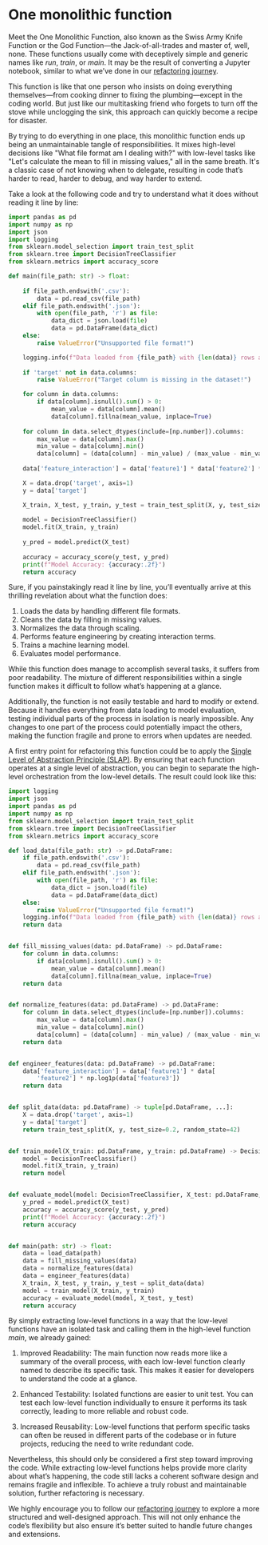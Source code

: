 # One monolithic function

Meet the One Monolithic Function, also known as the Swiss Army Knife Function or the God Function—the Jack-of-all-trades and master of, well, none.
These functions usually come with deceptively simple and generic names like *run*, *train*, or *main*. It may be the result of converting a Jupyter notebook, similar to what we’ve done in our [refactoring journey](../../refactoring-journey/step01-python-script/run_classifier_evaluation.py).

This function is like that one person who insists on doing everything themselves—from cooking dinner to fixing the plumbing—except in the coding world. But just like our multitasking friend who forgets to turn off the stove while unclogging the sink, this approach can quickly become a recipe for disaster.

By trying to do everything in one place, this monolithic function ends up being an unmaintainable tangle of responsibilities. It mixes high-level decisions like "What file format am I dealing with?" with low-level tasks like "Let's calculate the mean to fill in missing values," all in the same breath. It's a classic case of not knowing when to delegate, resulting in code that’s harder to read, harder to debug, and way harder to extend.

Take a look at the following code and try to understand what it does without reading it line by line:

```python
import pandas as pd
import numpy as np
import json
import logging
from sklearn.model_selection import train_test_split
from sklearn.tree import DecisionTreeClassifier
from sklearn.metrics import accuracy_score

def main(file_path: str) -> float:
    
    if file_path.endswith('.csv'):
        data = pd.read_csv(file_path)
    elif file_path.endswith('.json'):
        with open(file_path, 'r') as file:
            data_dict = json.load(file)
            data = pd.DataFrame(data_dict)
    else:
        raise ValueError("Unsupported file format!")

    logging.info(f"Data loaded from {file_path} with {len(data)} rows and {len(data.columns)} columns.")
    
    if 'target' not in data.columns:
        raise ValueError("Target column is missing in the dataset!")

    for column in data.columns:
        if data[column].isnull().sum() > 0:
            mean_value = data[column].mean()
            data[column].fillna(mean_value, inplace=True)
    
    for column in data.select_dtypes(include=[np.number]).columns:
        max_value = data[column].max()
        min_value = data[column].min()
        data[column] = (data[column] - min_value) / (max_value - min_value)
    
    data['feature_interaction'] = data['feature1'] * data['feature2'] * np.log1p(data['feature3'])

    X = data.drop('target', axis=1)
    y = data['target']

    X_train, X_test, y_train, y_test = train_test_split(X, y, test_size=0.2, random_state=42)
    
    model = DecisionTreeClassifier()
    model.fit(X_train, y_train)
    
    y_pred = model.predict(X_test)
    
    accuracy = accuracy_score(y_test, y_pred)
    print(f"Model Accuracy: {accuracy:.2f}")
    return accuracy
```
Sure, if you painstakingly read it line by line, you’ll eventually arrive at this thrilling revelation about what the function does:

1. Loads the data by handling different file formats.
2. Cleans the data by filling in missing values.
3. Normalizes the data through scaling.
4. Performs feature engineering by creating interaction terms.
5. Trains a machine learning model.
6. Evaluates model performance.

While this function does manage to accomplish several tasks, it suffers from poor readability. The mixture of different responsibilities within a single function makes it difficult to follow what’s happening at a glance.

Additionally, the function is not easily testable and hard to modify or extend. Because it handles everything from data loading to model evaluation, testing individual parts of the process in isolation is nearly impossible.
Any changes to one part of the process could potentially impact the others, making the function fragile and prone to errors when updates are needed.

A first entry point for refactoring this function could be to apply the [Single Level of Abstraction Principle (SLAP)](../../oop-essentials/03-general-principles/README.md/#slap-single-level-of-abstraction-principle). By ensuring that each function operates at a single level of abstraction, you can begin to separate the high-level orchestration from the low-level details. The result could look like this:

```python
import logging
import json
import pandas as pd
import numpy as np
from sklearn.model_selection import train_test_split
from sklearn.tree import DecisionTreeClassifier
from sklearn.metrics import accuracy_score

def load_data(file_path: str) -> pd.DataFrame:
    if file_path.endswith('.csv'):
        data = pd.read_csv(file_path)
    elif file_path.endswith('.json'):
        with open(file_path, 'r') as file:
            data_dict = json.load(file)
            data = pd.DataFrame(data_dict)
    else:
        raise ValueError("Unsupported file format!")
    logging.info(f"Data loaded from {file_path} with {len(data)} rows and {len(data.columns)} columns.")
    return data


def fill_missing_values(data: pd.DataFrame) -> pd.DataFrame:
    for column in data.columns:
        if data[column].isnull().sum() > 0:
            mean_value = data[column].mean()
            data[column].fillna(mean_value, inplace=True)
    return data


def normalize_features(data: pd.DataFrame) -> pd.DataFrame:
    for column in data.select_dtypes(include=[np.number]).columns:
        max_value = data[column].max()
        min_value = data[column].min()
        data[column] = (data[column] - min_value) / (max_value - min_value)
    return data


def engineer_features(data: pd.DataFrame) -> pd.DataFrame:
    data['feature_interaction'] = data['feature1'] * data[
        'feature2'] * np.log1p(data['feature3'])
    return data


def split_data(data: pd.DataFrame) -> tuple[pd.DataFrame, ...]:
    X = data.drop('target', axis=1)
    y = data['target']
    return train_test_split(X, y, test_size=0.2, random_state=42)


def train_model(X_train: pd.DataFrame, y_train: pd.DataFrame) -> DecisionTreeClassifier:
    model = DecisionTreeClassifier()
    model.fit(X_train, y_train)
    return model


def evaluate_model(model: DecisionTreeClassifier, X_test: pd.DataFrame, y_test: pd.DataFrame) -> float:
    y_pred = model.predict(X_test)
    accuracy = accuracy_score(y_test, y_pred)
    print(f"Model Accuracy: {accuracy:.2f}")
    return accuracy


def main(path: str) -> float:
    data = load_data(path)
    data = fill_missing_values(data)
    data = normalize_features(data)
    data = engineer_features(data)
    X_train, X_test, y_train, y_test = split_data(data)
    model = train_model(X_train, y_train)
    accuracy = evaluate_model(model, X_test, y_test)
    return accuracy
```
By simply extracting low-level functions in a way that the low-level functions have an isolated task and calling
them in the high-level function *main*, we already gained:

1. Improved Readability: The main function now reads more like a summary of the overall process, with each low-level function clearly named to describe its specific task. This makes it easier for developers to understand the code at a glance.

2. Enhanced Testability: Isolated functions are easier to unit test. 
 You can test each low-level function individually to ensure it performs its task correctly, leading to more reliable and robust code.

3. Increased Reusability: Low-level functions that perform specific tasks can often be reused in different parts of the codebase or in future projects, reducing the need to write redundant code.

Nevertheless, this should only be considered a first step toward improving the code. While extracting low-level functions helps provide more clarity about what’s happening, the code still lacks a coherent software design and remains fragile and inflexible. To achieve a truly robust and maintainable solution, further refactoring is necessary.

We highly encourage you to follow our [refactoring journey](../../refactoring-journey/README.md) to explore a more structured and well-designed approach. This will not only enhance the code’s flexibility but also ensure it’s better suited to handle future changes and extensions.